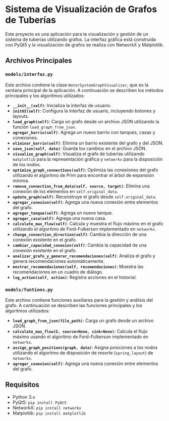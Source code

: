 # Sistema de Visualización de Grafos de Tuberías

Este proyecto es una aplicación para la visualización y gestión de un sistema de tuberías utilizando grafos. La interfaz gráfica está construida con PyQt5 y la visualización de grafos se realiza con NetworkX y Matplotlib.

## Archivos Principales

### `models/interfaz.py`

Este archivo contiene la clase `WaterSystemGraphVisualizer`, que es la ventana principal de la aplicación. A continuación se describen los métodos principales y los algoritmos utilizados:

- **`__init__(self)`**: Inicializa la interfaz de usuario.
- **`initUI(self)`**: Configura la interfaz de usuario, incluyendo botones y layouts.
- **`load_graph(self)`**: Carga un grafo desde un archivo JSON utilizando la función `load_graph_from_json`.
- **`agregar_barrio(self)`**: Agrega un nuevo barrio con tanques, casas y conexiones.
- **`eliminar_barrio(self)`**: Elimina un barrio existente del grafo y del JSON.
- **`save_json(self, data)`**: Guarda los cambios en el archivo JSON.
- **`visualize_graph(self)`**: Visualiza el grafo de tuberías utilizando `matplotlib` para la representación gráfica y `networkx` para la disposición de los nodos.
- **`optimize_graph_connections(self)`**: Optimiza las conexiones del grafo utilizando el algoritmo de Prim para encontrar el árbol de expansión mínima.
- **`remove_connection_from_data(self, source, target)`**: Elimina una conexión de los elementos en `self.original_data`.
- **`update_graph(self)`**: Reconstruye el grafo desde `self.original_data`.
- **`agregar_conexion(self)`**: Agrega una nueva conexión entre elementos del grafo.
- **`agregar_tanque(self)`**: Agrega un nuevo tanque.
- **`agregar_casa(self)`**: Agrega una nueva casa.
- **`calculate_max_flow(self)`**: Calcula y muestra el flujo máximo en el grafo utilizando el algoritmo de Ford-Fulkerson implementado en `networkx`.
- **`change_connection_direction(self)`**: Cambia la dirección de una conexión existente en el grafo.
- **`cambiar_capacidad_conexion(self)`**: Cambia la capacidad de una conexión existente en el grafo.
- **`analizar_grafo_y_generar_recomendaciones(self)`**: Analiza el grafo y genera recomendaciones automáticamente.
- **`mostrar_recomendaciones(self, recomendaciones)`**: Muestra las recomendaciones en un cuadro de diálogo.
- **`log_action(self, action)`**: Registra acciones en el historial.

### `models/funtions.py`

Este archivo contiene funciones auxiliares para la gestión y análisis del grafo. A continuación se describen las funciones principales y los algoritmos utilizados:

- **`load_graph_from_json(file_path)`**: Carga un grafo desde un archivo JSON.
- **`calculate_max_flow(G, source=None, sink=None)`**: Calcula el flujo máximo usando el algoritmo de Ford-Fulkerson implementado en `networkx`.
- **`assign_graph_positions(graph, data)`**: Asigna posiciones a los nodos utilizando el algoritmo de disposición de resorte (`spring_layout`) de `networkx`.
- **`agregar_conexion(self)`**: Agrega una nueva conexión entre elementos del grafo.

## Requisitos

- Python 3.x
- PyQt5: `pip install PyQt5`
- NetworkX: `pip install networkx`
- Matplotlib: `pip install matplotlib`
